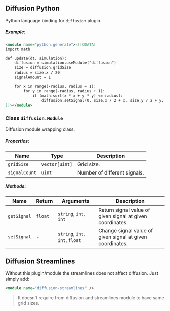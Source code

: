 
## Diffusion Python

Python language binding for `diffusion` plugin.

##### Example:

```xml
<module name="python:generate"><![CDATA[
import math

def update(dt, simulation):
    diffusion = simulation.useModule("diffusion")
    size = diffusion.gridSize
    radius = size.x / 20
    signalAmount = 1

    for x in range(-radius, radius + 1):
        for y in range(-radius, radius + 1):
            if (math.sqrt(x * x + y * y) <= radius):
                diffusion.setSignal(0, size.x / 2 + x, size.y / 2 + y, signalAmount)
]]></module>
```

### Class `diffusion.Module`

Diffusion module wrapping class.

##### Properties:

| Name          | Type           | Description                  |
| ------------- | -------------- | ---------------------------- |
| `gridSize`    | `vector[uint]` | Grid size.                   |
| `signalCount` | `uint`         | Number of different signals. |

##### Methods:

| Name        | Return  | Arguments                       | Description                                               |
| ------------| ------- | ------------------------------- | --------------------------------------------------------- |
| `getSignal` | `float` | `string`, `int`, `int`          | Return signal value of given signal at given coordinates. |
| `setSignal` | -       | `string`, `int`, `int`, `float` | Change signal value of given signal at given coordinates. |

## Diffusion Streamlines

Without this plugin/module the streamlines does not affect diffusion. Just simply add:

```xml
<module name="diffusion-streamlines" />
```

> It doesn't require from diffusion and streamlines module to have same grid sizes.
